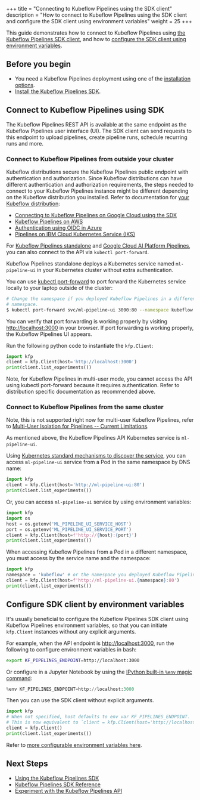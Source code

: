 +++
title = "Connecting to Kubeflow Pipelines using the SDK client"
description = "How to connect to Kubeflow Pipelines using the SDK client and configure the SDK client using environment variables"
weight = 25
+++

This guide demonstrates how to connect to Kubeflow Pipelines using [the Kubeflow Pipelines SDK client](/docs/components/pipelines/sdk/sdk-overview/), and how to [configure the SDK client using environment variables](#configure-sdk-client-by-environment-variables).

## Before you begin

* You need a Kubeflow Pipelines deployment using one of the [installation options](/docs/components/pipelines/installation/overview/).
* [Install the Kubeflow Pipelines SDK](/docs/components/pipelines/sdk/install-sdk/).

## Connect to Kubeflow Pipelines using SDK

The Kubeflow Pipelines REST API is available at the same endpoint as the Kubeflow Pipelines user interface (UI).
The SDK client can send requests to this endpoint to upload pipelines, create pipeline runs, schedule recurring runs and more.

### Connect to Kubeflow Pipelines from outside your cluster

Kubeflow distributions secure the Kubeflow Pipelines public endpoint with authentication and authorization.
Since Kubeflow distributions can have different authentication and authorization requirements, the steps needed to connect to your Kubeflow Pipelines instance might be different depending on the Kubeflow distribution you installed. Refer to documentation for [your Kubeflow distribution](/docs/started/installing-kubeflow/):

* [Connecting to Kubeflow Pipelines on Google Cloud using the SDK](/docs/distributions/gke/pipelines/authentication-sdk/)
* [Kubeflow Pipelines on AWS](/docs/distributions/aws/component-guides/pipeline/#authenticate-kubeflow-pipelines-using-sdk-outside-cluster)
* [Authentication using OIDC in Azure](/docs/distributions/azure/authentication-oidc/)
* [Pipelines on IBM Cloud Kubernetes Service (IKS)](/docs/distributions/ibm/pipelines/)

For [Kubeflow Pipelines standalone](https://www.kubeflow.org/docs/components/pipelines/installation/standalone-deployment/) and [Google Cloud AI Platform Pipelines](/docs/components/pipelines/installation/overview/#google-cloud-ai-platform-pipelines), you can also connect to the API via `kubectl port-forward`.

Kubeflow Pipelines standalone deploys a Kubernetes service named `ml-pipeline-ui` in your Kubernetes cluster without extra authentication.

You can use [kubectl port-forward](https://kubernetes.io/docs/tasks/access-application-cluster/port-forward-access-application-cluster/) to port forward the Kubernetes service locally to your laptop outside of the cluster:

```bash
# Change the namespace if you deployed Kubeflow Pipelines in a different
# namespace.
$ kubectl port-forward svc/ml-pipeline-ui 3000:80 --namespace kubeflow
```

You can verify that port forwarding is working properly by visiting [http://localhost:3000](http://localhost:3000) in your browser. If port forwarding is working properly, the Kubeflow Pipelines UI appears.

Run the following python code to instantiate the `kfp.Client`:

```python
import kfp
client = kfp.Client(host='http://localhost:3000')
print(client.list_experiments())
```

Note, for Kubeflow Pipelines in multi-user mode, you cannot access the API using kubectl port-forward
because it requires authentication. Refer to distribution specific documentation as recommended above.

### Connect to Kubeflow Pipelines from the same cluster

Note, this is not supported right now for multi-user Kubeflow Pipelines, refer to [Multi-User Isolation for Pipelines -- Current Limitations](/docs/components/pipelines/multi-user/#current-limitations).

As mentioned above, the Kubeflow Pipelines API Kubernetes service is `ml-pipeline-ui`.

Using [Kubernetes standard mechanisms to discover the service](https://kubernetes.io/docs/concepts/services-networking/service/#discovering-services), you can access `ml-pipeline-ui` service from a Pod in the same namespace by DNS name:

```python
import kfp
client = kfp.Client(host='http://ml-pipeline-ui:80')
print(client.list_experiments())
```

Or, you can access `ml-pipeline-ui` service by using environment variables:

```python
import kfp
import os
host = os.getenv('ML_PIPELINE_UI_SERVICE_HOST')
port = os.getenv('ML_PIPELINE_UI_SERVICE_PORT')
client = kfp.Client(host=f'http://{host}:{port}')
print(client.list_experiments())
```

When accessing Kubeflow Pipelines from a Pod in a different namespace, you must access by the service name and the namespace:

```python
import kfp
namespace = 'kubeflow' # or the namespace you deployed Kubeflow Pipelines
client = kfp.Client(host=f'http://ml-pipeline-ui.{namespace}:80')
print(client.list_experiments())
```

## Configure SDK client by environment variables

It's usually beneficial to configure the Kubeflow Pipelines SDK client using Kubeflow Pipelines environment variables,
so that you can initiate `kfp.Client` instances without any explicit arguments.

For example, when the API endpoint is [http://localhost:3000](http://localhost:3000), run the following to configure environment variables in bash:

```bash
export KF_PIPELINES_ENDPOINT=http://localhost:3000
```

Or configure in a Jupyter Notebook by using the [IPython built-in `%env` magic command](https://ipython.readthedocs.io/en/stable/interactive/magics.html#magic-env):

```python
%env KF_PIPELINES_ENDPOINT=http://localhost:3000
```

Then you can use the SDK client without explicit arguments.

```python
import kfp
# When not specified, host defaults to env var KF_PIPELINES_ENDPOINT.
# This is now equivalent to `client = kfp.Client(host='http://localhost:3000')`
client = kfp.Client()
print(client.list_experiments())
```

Refer to [more configurable environment variables here](https://github.com/kubeflow/pipelines/blob/54ac9a6a7173aecbbb30a043b2077e790cac6953/sdk/python/kfp/_client.py#L84-L90).

## Next Steps

* [Using the Kubeflow Pipelines SDK](/docs/components/pipelines/tutorials/sdk-examples/)
* [Kubeflow Pipelines SDK Reference](https://kubeflow-pipelines.readthedocs.io/en/stable/)
* [Experiment with the Kubeflow Pipelines API](/docs/components/pipelines/tutorials/api-pipelines/)
